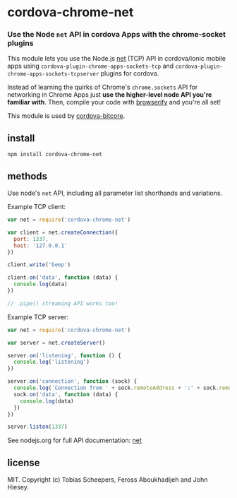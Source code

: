 # cordova-chrome-net

### Use the Node `net` API in cordova Apps with the chrome-socket plugins

This module lets you use the Node.js [net](http://nodejs.org/api/net.html) (TCP) API in cordova/ionic mobile apps using `cordova-plugin-chrome-apps-sockets-tcp` and `cordova-plugin-chrome-apps-sockets-tcpserver` plugins for cordova.

Instead of learning the quirks of Chrome's `chrome.sockets` API for networking in Chrome Apps just **use the higher-level node API you're familiar with**. Then, compile your code with [browserify](https://github.com/substack/node-browserify) and you're all set!

This module is used by [cordova-bitcore](https://github.com/theveloped/cordova-bitcore.git).

## install

```
npm install cordova-chrome-net
```

## methods

Use node's `net` API, including all parameter list shorthands and variations.

Example TCP client:

```js
var net = require('cordova-chrome-net')

var client = net.createConnection({
  port: 1337,
  host: '127.0.0.1'
})

client.write('beep')

client.on('data', function (data) {
  console.log(data)
})

// .pipe() streaming API works too!

```

Example TCP server:

```js
var net = require('cordova-chrome-net')

var server = net.createServer()

server.on('listening', function () {
  console.log('listening')
})

server.on('connection', function (sock) {
  console.log('Connection from ' + sock.remoteAddress + ':' + sock.remotePort)
  sock.on('data', function (data) {
    console.log(data)
  })
})

server.listen(1337)

```

See nodejs.org for full API documentation: [net](http://nodejs.org/api/net.html)

## license

MIT. Copyright (c) Tobias Scheepers, Feross Aboukhadijeh and John Hiesey.
